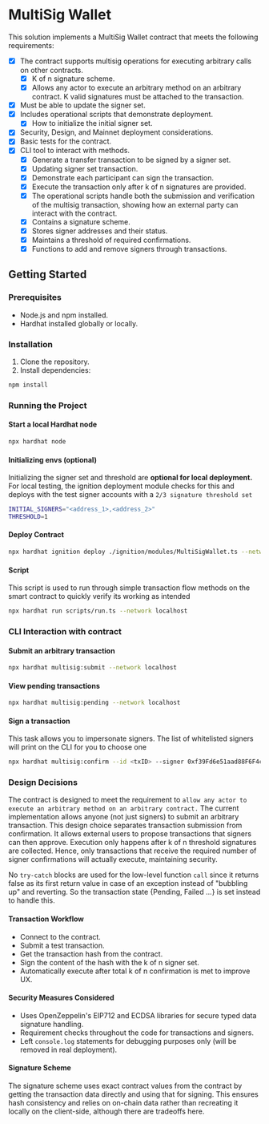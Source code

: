 # MultiSig Wallet

This solution implements a MultiSig Wallet contract that meets the following requirements:

-   [x] The contract supports multisig operations for executing arbitrary calls on other contracts.
    -   [x] K of n signature scheme.
    -   [x] Allows any actor to execute an arbitrary method on an arbitrary contract. K valid signatures must be attached to the transaction.
-   [x] Must be able to update the signer set.
-   [x] Includes operational scripts that demonstrate deployment.
    -   [x] How to initialize the initial signer set.
-   [x] Security, Design, and Mainnet deployment considerations.
-   [x] Basic tests for the contract.
-   [x] CLI tool to interact with methods.
    -   [x] Generate a transfer transaction to be signed by a signer set.
    -   [x] Updating signer set transaction.
    -   [x] Demonstrate each participant can sign the transaction.
    -   [x] Execute the transaction only after k of n signatures are provided.
    -   [x] The operational scripts handle both the submission and verification of the multisig transaction, showing how an external party can interact with the contract.
    -   [x] Contains a signature scheme.
    -   [x] Stores signer addresses and their status.
    -   [x] Maintains a threshold of required confirmations.
    -   [x] Functions to add and remove signers through transactions.

## Getting Started

### Prerequisites

-   Node.js and npm installed.
-   Hardhat installed globally or locally.

### Installation

1.  Clone the repository.
2.  Install dependencies:

```bash
npm install
```

### Running the Project

#### Start a local Hardhat node

```bash
npx hardhat node
```


#### Initializing envs (optional)
Initializing the signer set and threshold are **optional for local deployment.** For local testing, the ignition deployment module checks for this and deploys with the test signer accounts with a `2/3 signature threshold set`

```bash
INITIAL_SIGNERS="<address_1>,<address_2>"
THRESHOLD=1
```
#### Deploy Contract
```bash
npx hardhat ignition deploy ./ignition/modules/MultiSigWallet.ts --network localhost
```

#### Script
This script is used to run through simple transaction flow methods on the smart contract to quickly verify its working as intended
```bash
npx hardhat run scripts/run.ts --network localhost
```

### CLI Interaction with contract

#### Submit an arbitrary transaction

```bash
npx hardhat multisig:submit --network localhost
```

#### View pending transactions
```bash
npx hardhat multisig:pending --network localhost
```

#### Sign a transaction 

This task allows you to impersonate signers. The list of whitelisted signers will print on the CLI for you to choose one

```bash
npx hardhat multisig:confirm --id <txID> --signer 0xf39Fd6e51aad88F6F4ce6aB8827279cffFb92266 --network localhost
```

### Design Decisions
The contract is designed to meet the requirement to `allow any actor to execute an arbitrary method on an arbitrary contract.` The current implementation allows anyone (not just signers) to submit an arbitrary transaction. This design choice separates transaction submission from confirmation. It allows external users to propose transactions that signers can then approve. Execution only happens after k of n threshold signatures are collected. Hence, only transactions that receive the required number of signer confirmations will actually execute, maintaining security.

No `try-catch` blocks are used for the low-level function `call` since it returns false as its first return value in case of an exception instead of "bubbling up" and reverting. So the transaction state {Pending, Failed ...} is set instead to handle this.


#### Transaction Workflow
- Connect to the contract.
- Submit a test transaction.
- Get the transaction hash from the contract.
- Sign the content of the hash with the k of n signer set.
- Automatically execute after total k of n confirmation is met to improve UX.


#### Security Measures Considered
- Uses OpenZeppelin's EIP712 and ECDSA libraries for secure typed data signature handling.
- Requirement checks throughout the code for transactions and signers.
- Left `console.log` statements for debugging purposes only (will be removed in real deployment).

#### Signature Scheme
The signature scheme uses exact contract values from the contract by getting the transaction data directly and using that for signing. This ensures hash consistency and relies on on-chain data rather than recreating it locally on the client-side, although there are tradeoffs here.